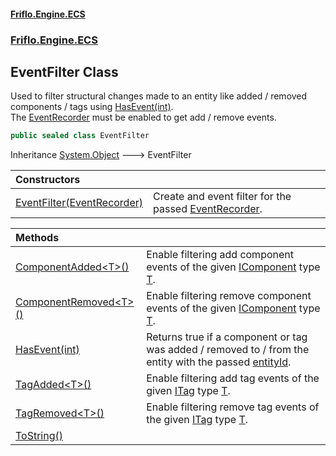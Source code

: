 #### [Friflo.Engine.ECS](index.md 'index')
### [Friflo.Engine.ECS](Friflo.Engine.ECS.md 'Friflo.Engine.ECS')

## EventFilter Class

Used to filter structural changes made to an entity like added / removed components / tags using [HasEvent(int)](EventFilter.HasEvent(int).md 'Friflo.Engine.ECS.EventFilter.HasEvent(int)').<br/>
The [EventRecorder](EntityStore.EventRecorder.md 'Friflo.Engine.ECS.EntityStore.EventRecorder') must be enabled to get add / remove events.

```csharp
public sealed class EventFilter
```

Inheritance [System.Object](https://docs.microsoft.com/en-us/dotnet/api/System.Object 'System.Object') &#129106; EventFilter

| Constructors | |
| :--- | :--- |
| [EventFilter(EventRecorder)](EventFilter.EventFilter(EventRecorder).md 'Friflo.Engine.ECS.EventFilter.EventFilter(Friflo.Engine.ECS.EventRecorder)') | Create and event filter for the passed [EventRecorder](EventRecorder.md 'Friflo.Engine.ECS.EventRecorder'). |

| Methods | |
| :--- | :--- |
| [ComponentAdded&lt;T&gt;()](EventFilter.ComponentAdded_T_().md 'Friflo.Engine.ECS.EventFilter.ComponentAdded<T>()') | Enable filtering add component events of the given [IComponent](IComponent.md 'Friflo.Engine.ECS.IComponent') type [T](EventFilter.ComponentAdded_T_().md#Friflo.Engine.ECS.EventFilter.ComponentAdded_T_().T 'Friflo.Engine.ECS.EventFilter.ComponentAdded<T>().T'). |
| [ComponentRemoved&lt;T&gt;()](EventFilter.ComponentRemoved_T_().md 'Friflo.Engine.ECS.EventFilter.ComponentRemoved<T>()') | Enable filtering remove component events of the given [IComponent](IComponent.md 'Friflo.Engine.ECS.IComponent') type [T](EventFilter.ComponentRemoved_T_().md#Friflo.Engine.ECS.EventFilter.ComponentRemoved_T_().T 'Friflo.Engine.ECS.EventFilter.ComponentRemoved<T>().T'). |
| [HasEvent(int)](EventFilter.HasEvent(int).md 'Friflo.Engine.ECS.EventFilter.HasEvent(int)') | Returns true if a component or tag was added / removed to / from the entity with the passed [entityId](EventFilter.HasEvent(int).md#Friflo.Engine.ECS.EventFilter.HasEvent(int).entityId 'Friflo.Engine.ECS.EventFilter.HasEvent(int).entityId'). |
| [TagAdded&lt;T&gt;()](EventFilter.TagAdded_T_().md 'Friflo.Engine.ECS.EventFilter.TagAdded<T>()') | Enable filtering add tag events of the given [ITag](ITag.md 'Friflo.Engine.ECS.ITag') type [T](EventFilter.TagAdded_T_().md#Friflo.Engine.ECS.EventFilter.TagAdded_T_().T 'Friflo.Engine.ECS.EventFilter.TagAdded<T>().T'). |
| [TagRemoved&lt;T&gt;()](EventFilter.TagRemoved_T_().md 'Friflo.Engine.ECS.EventFilter.TagRemoved<T>()') | Enable filtering remove tag events of the given [ITag](ITag.md 'Friflo.Engine.ECS.ITag') type [T](EventFilter.TagRemoved_T_().md#Friflo.Engine.ECS.EventFilter.TagRemoved_T_().T 'Friflo.Engine.ECS.EventFilter.TagRemoved<T>().T'). |
| [ToString()](EventFilter.ToString().md 'Friflo.Engine.ECS.EventFilter.ToString()') | |
